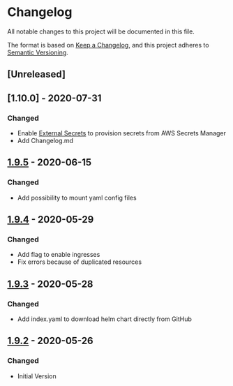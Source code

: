 # Changelog

All notable changes to this project will be documented in this file.

The format is based on [Keep a Changelog](https://keepachangelog.com/en/1.0.0/),
and this project adheres to [Semantic Versioning](https://semver.org/spec/v2.0.0.html).

## [Unreleased]


## [1.10.0] - 2020-07-31

### Changed

- Enable [External Secrets](https://github.com/godaddy/kubernetes-external-secrets) to provision secrets from AWS Secrets Manager 
- Add Changelog.md 

## [1.9.5] - 2020-06-15

### Changed

- Add possibility to mount yaml config files

## [1.9.4] - 2020-05-29

### Changed

- Add flag to enable ingresses
- Fix errors because of duplicated resources 

## [1.9.3] - 2020-05-28

### Changed

- Add index.yaml to download helm chart directly from GitHub

## [1.9.2] - 2020-05-26

### Changed

- Initial Version


[1.9.2]: https://github.com/DVPE-cloud/aws-helm-service-chart/tree/aws-helm-service-chart-1.9.2
[1.9.3]: https://github.com/DVPE-cloud/aws-helm-service-chart/tree/aws-helm-service-chart-1.9.3
[1.9.4]: https://github.com/DVPE-cloud/aws-helm-service-chart/tree/aws-helm-service-chart-1.9.4
[1.9.5]: https://github.com/DVPE-cloud/aws-helm-service-chart/tree/aws-helm-service-chart-1.9.5

